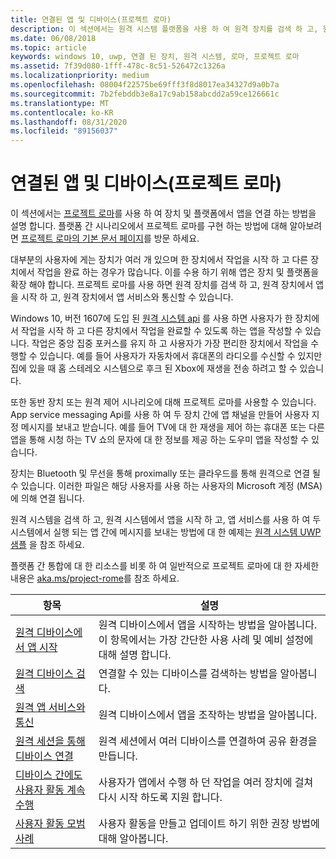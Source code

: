 ```yaml
---
title: 연결된 앱 및 디바이스(프로젝트 로마)
description: 이 섹션에서는 원격 시스템 플랫폼을 사용 하 여 원격 장치를 검색 하 고, 원격 장치에서 앱을 시작 하 고, 원격 장치에서 앱 서비스와 통신 하는 방법을 설명 합니다.
ms.date: 06/08/2018
ms.topic: article
keywords: windows 10, uwp, 연결 된 장치, 원격 시스템, 로마, 프로젝트 로마
ms.assetid: 7f39d080-1fff-478c-8c51-526472c1326a
ms.localizationpriority: medium
ms.openlocfilehash: 08004f22575be69fff3f8d8017ea34327d9a0b7a
ms.sourcegitcommit: 7b2febddb3e8a17c9ab158abcdd2a59ce126661c
ms.translationtype: MT
ms.contentlocale: ko-KR
ms.lasthandoff: 08/31/2020
ms.locfileid: "89156037"
---
```

# <a name="connected-apps-and-devices-project-rome"></a>연결된 앱 및 디바이스(프로젝트 로마)

이 섹션에서는 [프로젝트 로마](https://developer.microsoft.com/windows/project-rome)를 사용 하 여 장치 및 플랫폼에서 앱을 연결 하는 방법을 설명 합니다. 플랫폼 간 시나리오에서 프로젝트 로마를 구현 하는 방법에 대해 알아보려면 [프로젝트 로마의 기본 문서 페이지](/windows/project-rome/)를 방문 하세요.

대부분의 사용자에 게는 장치가 여러 개 있으며 한 장치에서 작업을 시작 하 고 다른 장치에서 작업을 완료 하는 경우가 많습니다. 이를 수용 하기 위해 앱은 장치 및 플랫폼을 확장 해야 합니다. 프로젝트 로마를 사용 하면 원격 장치를 검색 하 고, 원격 장치에서 앱을 시작 하 고, 원격 장치에서 앱 서비스와 통신할 수 있습니다.

Windows 10, 버전 1607에 도입 된 [원격 시스템 api](/uwp/api/Windows.System.RemoteSystems) 를 사용 하면 사용자가 한 장치에서 작업을 시작 하 고 다른 장치에서 작업을 완료할 수 있도록 하는 앱을 작성할 수 있습니다. 작업은 중앙 집중 포커스를 유지 하 고 사용자가 가장 편리한 장치에서 작업을 수행할 수 있습니다. 예를 들어 사용자가 자동차에서 휴대폰의 라디오를 수신할 수 있지만 집에 있을 때 홈 스테레오 시스템으로 후크 된 Xbox에 재생을 전송 하려고 할 수 있습니다.

또한 동반 장치 또는 원격 제어 시나리오에 대해 프로젝트 로마를 사용할 수 있습니다. App service messaging Api를 사용 하 여 두 장치 간에 앱 채널을 만들어 사용자 지정 메시지를 보내고 받습니다. 예를 들어 TV에 대 한 재생을 제어 하는 휴대폰 또는 다른 앱을 통해 시청 하는 TV 쇼의 문자에 대 한 정보를 제공 하는 도우미 앱을 작성할 수 있습니다.  

장치는 Bluetooth 및 무선을 통해 proximally 또는 클라우드를 통해 원격으로 연결 될 수 있습니다. 이러한 파일은 해당 사용자를 사용 하는 사용자의 Microsoft 계정 (MSA)에 의해 연결 됩니다.

원격 시스템을 검색 하 고, 원격 시스템에서 앱을 시작 하 고, 앱 서비스를 사용 하 여 두 시스템에서 실행 되는 앱 간에 메시지를 보내는 방법에 대 한 예제는 [원격 시스템 UWP 샘플](https://github.com/Microsoft/Windows-universal-samples/tree/dev/Samples/RemoteSystems ) 을 참조 하세요.

플랫폼 간 통합에 대 한 리소스를 비롯 하 여 일반적으로 프로젝트 로마에 대 한 자세한 내용은 [aka.ms/project-rome](https://developer.microsoft.com/windows/project-rome)를 참조 하세요.

| 항목 | 설명 |
|-------|-------------|
| [원격 디바이스에서 앱 시작](launch-a-remote-app.md) | 원격 디바이스에서 앱을 시작하는 방법을 알아봅니다. 이 항목에서는 가장 간단한 사용 사례 및 예비 설정에 대해 설명 합니다.  |
| [원격 디바이스 검색](discover-remote-devices.md)  | 연결할 수 있는 디바이스를 검색하는 방법을 알아봅니다. |
| [원격 앱 서비스와 통신](communicate-with-a-remote-app-service.md) | 원격 디바이스에서 앱을 조작하는 방법을 알아봅니다. |
| [원격 세션을 통해 디바이스 연결](remote-sessions.md) | 원격 세션에서 여러 디바이스를 연결하여 공유 환경을 만듭니다. |
| [디바이스 간에도 사용자 활동 계속 수행](useractivities.md)| 사용자가 앱에서 수행 하 던 작업을 여러 장치에 걸쳐 다시 시작 하도록 지원 합니다.|
| [사용자 활동 모범 사례](useractivities-best-practices.md)| 사용자 활동을 만들고 업데이트 하기 위한 권장 방법에 대해 알아봅니다.|